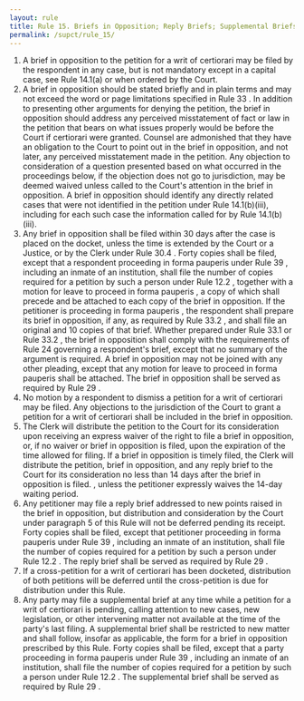 ```yaml
---
layout: rule
title: Rule 15. Briefs in Opposition; Reply Briefs; Supplemental Briefs
permalink: /supct/rule_15/
---
```


1. A brief in opposition to the petition for a writ of certiorari may be filed by the respondent in any case, but is not mandatory except in a capital case, see Rule 14.1(a) or when ordered by the Court.<br>
2. A brief in opposition should be stated briefly and in plain terms and may not exceed the word or page limitations specified in Rule 33 . In addition to presenting other arguments for denying the petition, the brief in opposition should address any perceived misstatement of fact or law in the petition that bears on what issues properly would be before the Court if certiorari were granted. Counsel are admonished that they have an obligation to the Court to point out in the brief in opposition, and not later, any perceived misstatement made in the petition. Any objection to consideration of a question presented based on what occurred in the proceedings below, if the objection does not go to jurisdiction, may be deemed waived unless called to the Court's attention in the brief in opposition. A brief in opposition should identify any directly related cases that were not identified in the petition under Rule 14.1(b)(iii), including for each such case the information called for by Rule 14.1(b)(iii).<br>
3. Any brief in opposition shall be filed within 30 days after the case is placed on the docket, unless the time is extended by the Court or a Justice, or by the Clerk under Rule 30.4 . Forty copies shall be filed, except that a respondent proceeding in forma pauperis under Rule 39 , including an inmate of an institution, shall file the number of copies required for a petition by such a person under Rule 12.2 , together with a motion for leave to proceed in forma pauperis , a copy of which shall precede and be attached to each copy of the brief in opposition. If the petitioner is proceeding in forma pauperis , the respondent shall prepare its brief in opposition, if any, as required by Rule 33.2 , and shall file an original and 10 copies of that brief. Whether prepared under Rule 33.1 or Rule 33.2 , the brief in opposition shall comply with the requirements of Rule 24 governing a respondent's brief, except that no summary of the argument is required. A brief in opposition may not be joined with any other pleading, except that any motion for leave to proceed in forma pauperis shall be attached. The brief in opposition shall be served as required by Rule 29 .<br>
4. No motion by a respondent to dismiss a petition for a writ of certiorari may be filed. Any objections to the jurisdiction of the Court to grant a petition for a writ of certiorari shall be included in the brief in opposition.<br>
5. The Clerk will distribute the petition to the Court for its consideration upon receiving an express waiver of the right to file a brief in opposition, or, if no waiver or brief in opposition is filed, upon the expiration of the time allowed for filing. If a brief in opposition is timely filed, the Clerk will distribute the petition, brief in opposition, and any reply brief to the Court for its consideration no less than 14 days after the brief in opposition is filed. , unless the petitioner expressly waives the 14-day waiting period.<br>
6. Any petitioner may file a reply brief addressed to new points raised in the brief in opposition, but distribution and consideration by the Court under paragraph 5 of this Rule will not be deferred pending its receipt. Forty copies shall be filed, except that petitioner proceeding in forma pauperis under Rule 39 , including an inmate of an institution, shall file the number of copies required for a petition by such a person under Rule 12.2 . The reply brief shall be served as required by Rule 29 .<br>
7. If a cross-petition for a writ of certiorari has been docketed, distribution of both petitions will be deferred until the cross-petition is due for distribution under this Rule.<br>
8. Any party may file a supplemental brief at any time while a petition for a writ of certiorari is pending, calling attention to new cases, new legislation, or other intervening matter not available at the time of the party's last filing. A supplemental brief shall be restricted to new matter and shall follow, insofar as applicable, the form for a brief in opposition prescribed by this Rule. Forty copies shall be filed, except that a party proceeding in forma pauperis under Rule 39 , including an inmate of an institution, shall file the number of copies required for a petition by such a person under Rule 12.2 . The supplemental brief shall be served as required by Rule 29 .<br>



